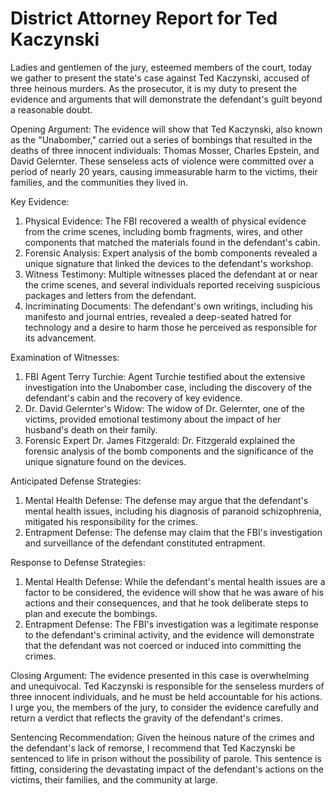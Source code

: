 # District Attorney Report for Ted Kaczynski

Ladies and gentlemen of the jury, esteemed members of the court, today we gather to present the state's case against Ted Kaczynski, accused of three heinous murders. As the prosecutor, it is my duty to present the evidence and arguments that will demonstrate the defendant's guilt beyond a reasonable doubt.

Opening Argument:
The evidence will show that Ted Kaczynski, also known as the "Unabomber," carried out a series of bombings that resulted in the deaths of three innocent individuals: Thomas Mosser, Charles Epstein, and David Gelernter. These senseless acts of violence were committed over a period of nearly 20 years, causing immeasurable harm to the victims, their families, and the communities they lived in.

Key Evidence:

1. Physical Evidence: The FBI recovered a wealth of physical evidence from the crime scenes, including bomb fragments, wires, and other components that matched the materials found in the defendant's cabin.
2. Forensic Analysis: Expert analysis of the bomb components revealed a unique signature that linked the devices to the defendant's workshop.
3. Witness Testimony: Multiple witnesses placed the defendant at or near the crime scenes, and several individuals reported receiving suspicious packages and letters from the defendant.
4. Incriminating Documents: The defendant's own writings, including his manifesto and journal entries, revealed a deep-seated hatred for technology and a desire to harm those he perceived as responsible for its advancement.

Examination of Witnesses:

1. FBI Agent Terry Turchie: Agent Turchie testified about the extensive investigation into the Unabomber case, including the discovery of the defendant's cabin and the recovery of key evidence.
2. Dr. David Gelernter's Widow: The widow of Dr. Gelernter, one of the victims, provided emotional testimony about the impact of her husband's death on their family.
3. Forensic Expert Dr. James Fitzgerald: Dr. Fitzgerald explained the forensic analysis of the bomb components and the significance of the unique signature found on the devices.

Anticipated Defense Strategies:

1. Mental Health Defense: The defense may argue that the defendant's mental health issues, including his diagnosis of paranoid schizophrenia, mitigated his responsibility for the crimes.
2. Entrapment Defense: The defense may claim that the FBI's investigation and surveillance of the defendant constituted entrapment.

Response to Defense Strategies:

1. Mental Health Defense: While the defendant's mental health issues are a factor to be considered, the evidence will show that he was aware of his actions and their consequences, and that he took deliberate steps to plan and execute the bombings.
2. Entrapment Defense: The FBI's investigation was a legitimate response to the defendant's criminal activity, and the evidence will demonstrate that the defendant was not coerced or induced into committing the crimes.

Closing Argument:
The evidence presented in this case is overwhelming and unequivocal. Ted Kaczynski is responsible for the senseless murders of three innocent individuals, and he must be held accountable for his actions. I urge you, the members of the jury, to consider the evidence carefully and return a verdict that reflects the gravity of the defendant's crimes.

Sentencing Recommendation:
Given the heinous nature of the crimes and the defendant's lack of remorse, I recommend that Ted Kaczynski be sentenced to life in prison without the possibility of parole. This sentence is fitting, considering the devastating impact of the defendant's actions on the victims, their families, and the community at large.